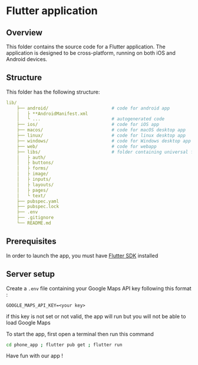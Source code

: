 # Flutter application

## Overview

This folder contains the source code for a Flutter application. The application is designed to be cross-platform, running on both iOS and Android devices.

## Structure

This folder has the following structure:

```yaml
lib/
    ├── android/                        # code for android app
    │   ├ **AndroidManifest.xml
    │   └ ...                           # autogenerated code
    ├── ios/                            # code for iOS app
    ├── macos/                          # code for macOS desktop app
    ├── linux/                          # code for linux desktop app
    ├── windows/                        # code for Windows desktop app
    ├── web/                            # code for webapp
    ├── libs/                           # folder containing universal files
    │   ├ auth/
    │   ├ buttons/
    │   ├ forms/
    │   ├ image/
    │   ├ inputs/
    │   ├ layouts/
    │   ├ pages/
    │   └ text/
    ├── pubspec.yaml
    ├── pubspec.lock
    ├── .env
    ├── .gitignore
    └── README.md
```

## Prerequisites

In order to launch the app, you must have [Flutter SDK](https://docs.flutter.dev/get-started/install) installed

## Server setup

Create a `.env` file containing your Google Maps API key following this format :
```env
GOOGLE_MAPS_API_KEY=<your key>
```
if this key is not set or not valid, the app will run but you will not be able to load Google Maps

To start the app, first open a terminal then run this command

```bash
cd phone_app ; flutter pub get ; flutter run
```

Have fun with our app !

